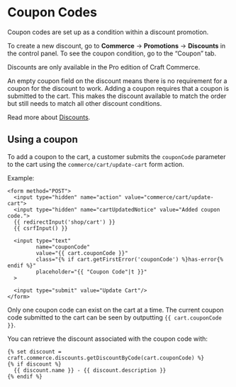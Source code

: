 # Coupon Codes

Coupon codes are set up as a condition within a discount promotion.

To create a new discount, go to **Commerce** → **Promotions** → **Discounts** in the control panel.
To see the coupon condition, go to the “Coupon” tab.

Discounts are only available in the Pro edition of Craft Commerce.

An empty coupon field on the discount means there is no requirement for a coupon
for the discount to work. Adding a coupon requires that a coupon is submitted to
the cart. This makes the discount available to match the order but still needs to match all other discount conditions.

Read more about [Discounts](discounts.md).

## Using a coupon

To add a coupon to the cart, a customer submits the `couponCode` parameter to the cart using the `commerce/cart/update-cart` form action.

Example:

```twig
<form method="POST">
  <input type="hidden" name="action" value="commerce/cart/update-cart">
  <input type="hidden" name="cartUpdatedNotice" value="Added coupon code.">
  {{ redirectInput('shop/cart') }}
  {{ csrfInput() }}

  <input type="text"
         name="couponCode"
         value="{{ cart.couponCode }}"
         class="{% if cart.getFirstError('couponCode') %}has-error{% endif %}"
         placeholder="{{ "Coupon Code"|t }}"
  >

  <input type="submit" value="Update Cart"/>
</form>
```

Only one coupon code can exist on the cart at a time. The current coupon code
submitted to the cart can be seen by outputting `{{ cart.couponCode }}`.

You can retrieve the discount associated with the coupon code with:

```twig
{% set discount = craft.commerce.discounts.getDiscountByCode(cart.couponCode) %}
{% if discount %}
  {{ discount.name }} - {{ discount.description }}
{% endif %}
```






